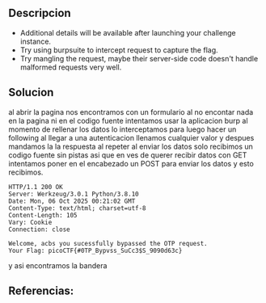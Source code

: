 
## Descripcion
* Additional details will be available after launching your challenge instance.
* Try using burpsuite to intercept request to capture the flag.
* Try mangling the request, maybe their server-side code doesn't handle malformed requests very well.

## Solucion

al abrir la pagina nos encontramos con un formulario al no encontar nada en la pagina ni en el codigo fuente intentamos usar la aplicacion burp al momento de rellenar los datos lo interceptamos para luego hacer un following al llegar a una autenticacion llenamos cualquier valor y despues mandamos la la respuesta al repeter al enviar los datos solo recibimos un codigo fuente sin pistas asi que en ves de querer recibir datos con GET intentamos poner en el encabezado un POST para enviar los datos y esto recibimos.
```
HTTP/1.1 200 OK
Server: Werkzeug/3.0.1 Python/3.8.10
Date: Mon, 06 Oct 2025 00:21:02 GMT
Content-Type: text/html; charset=utf-8
Content-Length: 105
Vary: Cookie
Connection: close

Welcome, acbs you sucessfully bypassed the OTP request. 
Your Flag: picoCTF{#0TP_Bypvss_SuCc3$S_9090d63c}
```
y asi encontramos la bandera
## Referencias: